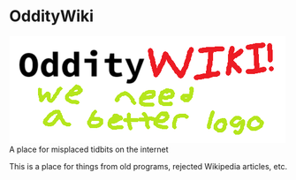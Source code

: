 # OddityWiki
![OddityWiki Logo with text that says we need a better logo](/OddityWiki_File_Storage/assets/logo.png)
<br>
A place for misplaced tidbits on the internet

This is a place for things from old programs, rejected Wikipedia articles, etc.
